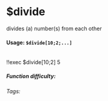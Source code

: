 # $divide
divides (a) number(s) from each other

#### Usage: `$divide[10;2;...]`
<br/>
<discord-messages>
	<discord-message :bot="false" role-color="#ffcc9a" author="Member">
		!!exec $divide[10;2]
	</discord-message>
	<discord-message :bot="true" role-color="#0099ff" author="Custom Command" avatar="https://media.discordapp.net/avatars/725721249652670555/781224f90c3b841ba5b40678e032f74a.webp">
		5
	</discord-message>
</discord-messages>

##### Function difficulty: <Badge type="tip" text="Easy" vertical="middle" /> 
###### Tags: <Badge type="tip" text="Maths" vertical="middle" /> <Badge type="tip" text="Calculate" vertical="middle" /> <Badge type="tip" text="Divide" vertical="middle" /> <Badge type="tip" text="/" vertical="middle" />